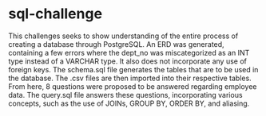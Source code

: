 # sql-challenge

This challenges seeks to show understanding of the entire process of creating a database through PostgreSQL. An ERD was generated, containing a few errors where the dept_no was miscategorized as an INT type instead of a VARCHAR type. It also does not incorporate any use of foreign keys. The schema.sql file generates the tables that are to be used in the database. The .csv files are then imported into their respective tables. From here, 8 questions were proposed to be answered regarding employee data. The query.sql file answers these questions, incorporating various concepts, such as the use of JOINs, GROUP BY, ORDER BY, and aliasing.
